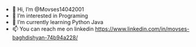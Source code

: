 - 👋 Hi, I’m @Movses14042001
- 👀 I’m interested in Programing 
- 🌱 I’m currently learning Python Java 
- 📫 You can reach me on linkedin https://www.linkedin.com/in/movses-baghdishyan-74b94a228/
<!---
Movses14042001/Movses14042001 is a ✨ special ✨ repository because its `README.md` (this file) appears on your GitHub profile.
You can click the Preview link to take a look at your changes.
--->
